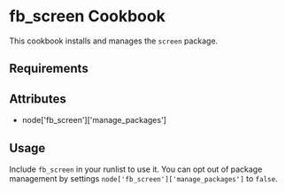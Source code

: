 fb_screen Cookbook
==================
This cookbook installs and manages the `screen` package.

Requirements
------------

Attributes
----------
* node['fb_screen']['manage_packages']

Usage
-----
Include `fb_screen` in your runlist to use it. You can opt out of package
management by settings `node['fb_screen']['manage_packages']` to `false`.
